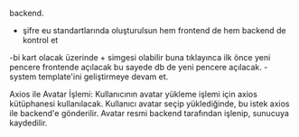 backend.
- şifre eu standartlarında oluşturulsun hem frontend de hem backend de kontrol et

-bi kart olacak üzerinde + simgesi olabilir buna tıklayınca ilk önce yeni pencere frontende açılacak bu sayede db de yeni pencere açılacak.
-system template'ini geliştirmeye devam et.

Axios ile Avatar İşlemi:
Kullanıcının avatar yükleme işlemi için axios kütüphanesi kullanılacak. Kullanıcı avatar seçip yüklediğinde, bu istek axios ile backend'e gönderilir.
Avatar resmi backend tarafından işlenip, sunucuya kaydedilir.

